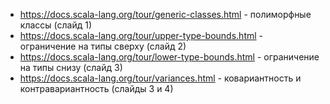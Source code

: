 * https://docs.scala-lang.org/tour/generic-classes.html - полиморфные классы (слайд 1)
* https://docs.scala-lang.org/tour/upper-type-bounds.html - ограничение на типы сверху (слайд 2)
* https://docs.scala-lang.org/tour/lower-type-bounds.html - ограничение на типы снизу (слайд 3)
* https://docs.scala-lang.org/tour/variances.html - ковариантность и контравариантность (слайды 3 и 4)
